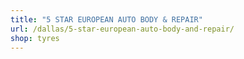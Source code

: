 ```yaml
---
title: "5 STAR EUROPEAN AUTO BODY & REPAIR"
url: /dallas/5-star-european-auto-body-and-repair/
shop: tyres
---
```

